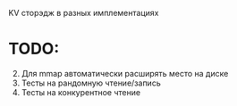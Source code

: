 KV сторэдж в разных имплементациях


# TODO:
2) Для mmap автоматически расширять место на диске
1) Тесты на рандомную чтение/запись
3) Тесты на конкурентное чтение
